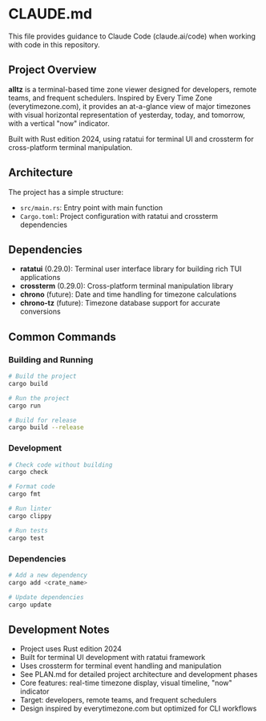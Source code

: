 # CLAUDE.md

This file provides guidance to Claude Code (claude.ai/code) when working with code in this repository.

## Project Overview

**alltz** is a terminal-based time zone viewer designed for developers, remote teams, and frequent schedulers. Inspired by Every Time Zone (everytimezone.com), it provides an at-a-glance view of major timezones with visual horizontal representation of yesterday, today, and tomorrow, with a vertical "now" indicator.

Built with Rust edition 2024, using ratatui for terminal UI and crossterm for cross-platform terminal manipulation.

## Architecture

The project has a simple structure:
- `src/main.rs`: Entry point with main function
- `Cargo.toml`: Project configuration with ratatui and crossterm dependencies

## Dependencies

- **ratatui** (0.29.0): Terminal user interface library for building rich TUI applications
- **crossterm** (0.29.0): Cross-platform terminal manipulation library
- **chrono** (future): Date and time handling for timezone calculations
- **chrono-tz** (future): Timezone database support for accurate conversions

## Common Commands

### Building and Running
```bash
# Build the project
cargo build

# Run the project
cargo run

# Build for release
cargo build --release
```

### Development
```bash
# Check code without building
cargo check

# Format code
cargo fmt

# Run linter
cargo clippy

# Run tests
cargo test
```

### Dependencies
```bash
# Add a new dependency
cargo add <crate_name>

# Update dependencies
cargo update
```

## Development Notes

- Project uses Rust edition 2024
- Built for terminal UI development with ratatui framework
- Uses crossterm for terminal event handling and manipulation
- See PLAN.md for detailed project architecture and development phases
- Core features: real-time timezone display, visual timeline, "now" indicator
- Target: developers, remote teams, and frequent schedulers
- Design inspired by everytimezone.com but optimized for CLI workflows
